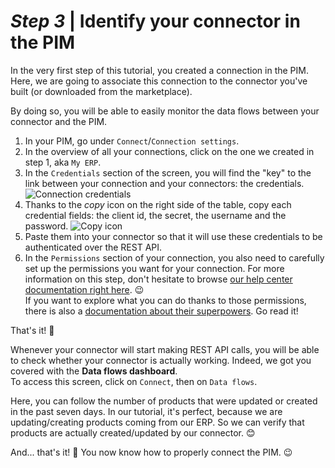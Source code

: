 # _Step 3_ | Identify your connector in the PIM

In the very first step of this tutorial, you created a connection in the PIM.  
Here, we are going to associate this connection to the connector you've built (or downloaded from the marketplace).

By doing so, you will be able to easily monitor the data flows between your connector and the PIM.

1. In your PIM, go under `Connect`/`Connection settings`.
2. In the overview of all your connections, click on the one we created in step 1, aka `My ERP`.
3. In the `Credentials` section of the screen, you will find the "key" to the link between your connection and your connectors: the credentials.
![Connection credentials](/img/getting-started/connection-credentials.png)
4. Thanks to the _copy_ icon on the right side of the table, copy each credential fields: the client id, the secret, the username and the password.
![Copy icon](/img/getting-started/connection-credentials-copy-icon.png)
5. Paste them into your connector so that it will use these credentials to be authenticated over the REST API.
6. In the `Permissions` section of your connection, you also need to carefully set up the permissions you want for your connection. For more information on this step, don't hesitate to browse [our help center documentation right here](https://help.akeneo.com/pim/serenity/articles/manage-your-connections.html#set-the-permissions). :wink:  
If you want to explore what you can do thanks to those permissions, there is also a [documentation about their superpowers](/documentation/permissions.html#catalog-permissions-ee-only). Go read it!

That's it! :tada:

Whenever your connector will start making REST API calls, you will be able to check whether your connector is actually working. Indeed, we got you covered with the **Data flows dashboard**.  
To access this screen, click on `Connect`, then on `Data flows`.

Here, you can follow the number of products that were updated or created in the past seven days. In our tutorial, it's perfect, because we are updating/creating products coming from our ERP. So we can verify that products are actually created/updated by our connector. 😊

And... that's it! :tada: You now know how to properly connect the PIM. :wink:
